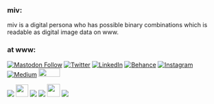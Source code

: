 ### miv:
miv is a digital persona who has possible binary combinations which is readable as digital image data on www.

### at www:

[![Mastodon Follow](https://img.shields.io/mastodon/follow/110435118406077654?domain=https%3A%2F%2Fdefcon.social&label=Mastodon)](https://defcon.social/@miv403)
[![Twitter](https://img.shields.io/badge/Twitter-%231DA1F2.svg?logo=Twitter&logoColor=white)](https://twitter.com/miv404)
[![LinkedIn](https://img.shields.io/badge/LinkedIn-%230077B5.svg?logo=linkedin&logoColor=white)](https://linkedin.com/in/miv403)
[![Behance](https://img.shields.io/badge/Behance-1769ff?logo=behance&logoColor=white)](https://behance.net/miv403)
[![Instagram](https://img.shields.io/badge/Instagram-%23E4405F.svg?logo=Instagram&logoColor=white)](https://instagram.com/miv403)
[![Medium](https://img.shields.io/badge/Medium-12100E?logo=medium&logoColor=white)](https://medium.com/@miv403)
 <a href="https://www.fsf.org/facebook"><img src="https://static.fsf.org/nosvn/dislike.svg" height="20" width="50"></a>
 

 ![](https://web.archive.org/web/20091019094748if_/http://it.geocities.com/super_carloz/images/ieshit.gif)
 <img src="https://web.archive.org/web/20090830165704if_/http://geocities.com/alicankeskinkilic/ata-a-aa.gif" height="" width="29">
![](https://web.archive.org/web/20090901155427if_/http://geocities.com/jaszaswaz/Cool_003.gif)
![](https://web.archive.org/web/20091019152415if_/http://www.geocities.com/masterduelistsoul/animebutton.gif)
<img src="https://web.archive.org/web/20091026135557if_/http://geocities.com/FashionAvenue/Catwalk/2138/email/emailsigm.gif" height="30">
![](https://web.archive.org/web/20091026160446if_/http://geocities.com/cingular_wireless_q806/eyes.gif)
